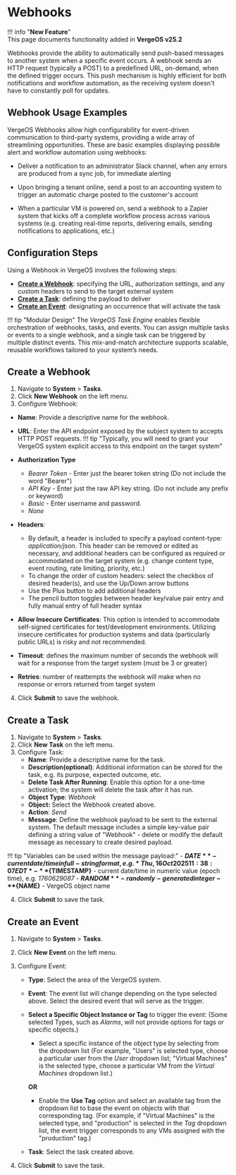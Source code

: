# Webhooks

!!! info "**New Feature**"  
    This page documents functionality added in **VergeOS v25.2**

Webhooks provide the ability to automatically send push-based messages to another system when a specific event occurs.  A webhook sends an HTTP request (typically a POST) to a predefined URL, on-demand, when the defined trigger occurs.  This push mechanism is highly efficient for both notifications and workflow automation, as the receiving system doesn't have to constantly poll for updates.

## Webhook Usage Examples

VergeOS Webhooks allow high configurability for event-driven communication to third-party systems, providing a wide array of streamlining opportunities. 
These are basic examples displaying possible alert and workflow automation using webhooks: 

* Deliver a notification to an administrator Slack channel, when any errors are produced from a sync job, for immediate alerting 

* Upon bringing a tenant online, send a post to an accounting system to trigger an automatic charge posted to the customer's account

* When a particular VM is powered on, send a webhook to a Zapier system that kicks off a complete workflow process across various systems (e.g. creating real-time reports, delivering emails, sending notifications to applications, etc.) 


## Configuration Steps

Using a Webhook in VergeOS involves the following steps:

* [**Create a Webhook**](#create-a-webhook): specifying the URL, authorization settings, and any custom headers to send to the target external system
* [**Create a Task**](#create-a-task): defining the payload to deliver
* [**Create an Event**](#create-an-event): designating an occurrence that will activate the task

!!! tip "Modular Design"
    The *VergeOS Task Engine* enables flexible orchestration of webhooks, tasks, and events. You can assign multiple tasks or events to a single webhook, and a single task can be triggered by multiple distinct events. This mix-and-match architecture supports scalable, reusable workflows tailored to your system’s needs.

## Create a Webhook

1. Navigate to **System** > **Tasks**.
2. Click **New Webhook** on the left menu.
3. Configure Webhook:  

  * **Name**: Provide a descriptive name for the webhook.
  * **URL**: Enter the API endpoint exposed by the subject system to accepts HTTP POST requests.
!!! tip "Typically, you will need to grant your VergeOS system explicit access to this endpoint on the target system" 

  * **Authorization Type**
      - *Bearer Token* - Enter just the bearer token string (Do not include the word "Bearer")
      - *API Key* - Enter just the raw API key string. (Do not include any prefix or keyword)
      - *Basic* - Enter username and password.
      - *None*

  * **Headers**: 
      - By default, a header is included to specify a payload content-type: *application/json*. This header can be removed or edited as necessary, and additional headers can be configured as required or accommodated on the target system (e.g. change content type, event routing, rate limiting, priority, etc.)
      - To change the order of custom headers: select the checkbox of desired header(s), and use the Up/Down arrow buttons
      - Use the Plus button to add additional headers
      - The pencil button toggles between header key/value pair entry and fully manual entry of full header syntax
  * **Allow Insecure Certificates**: This option is intended to accommodate self-signed certificates for test/development environments.  Utilizing insecure certificates for production systems and data (particularly public URLs) is risky and not recommended.  

  * **Timeout**: defines the maximum number of seconds the webhook will wait for a response from the target system (must be 3 or greater)
  * **Retries**: number of reattempts the webhook will make when no response or errors returned from target system

4. Click **Submit** to save the webhook.

## Create a Task 

1. Navigate to **System** > **Tasks**.
2. Click **New Task** on the left menu.
3. Configure Task:
    * **Name**: Provide a descriptive name for the task.
    * **Description(optional)**: Additional information can be stored for the task, e.g. its purpose, expected outcome, etc.  
    * **Delete Task After Running**: Enable this option for a one-time activation; the system will delete the task after it has run. 
    * **Object Type**: *Webhook*
    * **Object:** Select the Webhook created above.
    * **Action**: *Send*
    * **Message**: Define the webhook payload to be sent to the external system.  The default message includes a simple key-value pair defining a string value of "Webhook" - delete or modify the default message as necessary to create desired payload.

!!! tip "Variables can be used within the message payload:"
    - **${DATE}** - current date/time in full-string format, e.g. *Thu, 16 Oct 2025 11:38:07 EDT*
    - **${TIMESTAMP}** - current date/time in numeric value (epoch time), e.g. *1760629087* 
    - **${RANDOM}** - randomly-generated integer
    - **${NAME}** - VergeOS object name
  
4. Click **Submit** to save the task.


## Create an Event

1. Navigate to **System** > **Tasks**.
2. Click **New Event** on the left menu.
3. Configure Event:
    * **Type**: Select the area of the VergeOS system. 
    * **Event**: The event list will change depending on the type selected above.  Select the desired event that will serve as the trigger.
    * **Select a Specific Object Instance or Tag** to trigger the event: (Some selected Types, such as *Alarms*, will not provide options for tags or specific objects.)
        - Select a specific instance of the object type by selecting from the dropdown list (For example, "Users" is selected type, choose a particular user from the *User* dropdown list; "Virtual Machines" is the selected type, choose a particular VM from the *Virtual Machines* dropdown list.)  
        
        **OR**

        - Enable the **Use Tag** option and select an available tag from the dropdown list to base the event on objects with that corresponding tag.  (For example, if "Virtual Machines" is the selected type, and "production" is selected in the *Tag* dropdown list, the event trigger corresponds to any VMs assigned with the "production" tag.)    
        
    * **Task**: Select the task created above.
  
4. Click **Submit** to save the task. 



